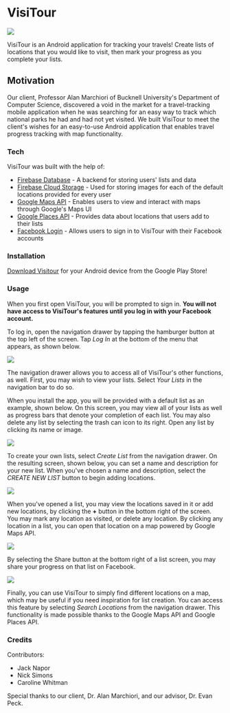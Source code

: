 # VisiTour

![](figures/ic_launcher.png)

VisiTour is an Android application for tracking your travels!  Create lists of locations that you would like to visit, then mark your progress as you complete your lists.

## Motivation
Our client, Professor Alan Marchiori of Bucknell University's Department of Computer Science, discovered a void in the market for a travel-tracking mobile application when he was searching for an easy way to track which national parks he had
and had not yet visited.  We built VisiTour to meet the client's wishes for an easy-to-use Android application that enables travel progress tracking with map functionality.  

### Tech

VisiTour was built with the help of:

* [Firebase Database](https://firebase.google.com/) - A backend for storing users' lists and data
* [Firebase Cloud Storage](https://firebase.google.com/docs/storage/) - Used for storing images for each of the default locations provided for every user
* [Google Maps API](https://developers.google.com/maps/documentation/) - Enables users to view and interact with maps through Google's Maps UI  
* [Google Places API](https://developers.google.com/places/web-service/intro) - Provides data about locations that users add to their lists
* [Facebook Login](https://developers.facebook.com/docs/facebook-login/) - Allows users to sign in to VisiTour with their Facebook accounts

### Installation
[Download Visitour](https://goo.gl/y1EbJP) for your Android device from the Google Play Store!

### Usage
When you first open VisiTour, you will be prompted to sign in.  **You will not have access to VisiTour's features until you log in with your Facebook account.**  

To log in, open the navigation drawer by tapping the hamburger button at the top left of the screen.  Tap *Log In* at the bottom of the menu that appears, as shown below.

![](figures/navdrawer.png)

The navigation drawer allows you to access all of VisiTour's other functions, as well.  First, you may wish to view your lists.  Select *Your Lists* in the navigation bar to do so.  

When you install the app, you will be provided with a default list as an example, shown below.  On this screen, you may view all of your lists as well as progress bars that denote your completion of each list.  You may also delete any list by selecting the trash can icon to its right.  Open any list by clicking its name or image.  

![](figures/defaultlist.png)

To create your own lists, select *Create List* from the navigation drawer.  On the resulting screen, shown below, you can set a name and description for your new list.  When you've chosen a name and description, select the *CREATE NEW LIST* button to begin adding locations.  

![](figures/newlist.png)

When you've opened a list, you may view the locations saved in it or add new locations, by clicking the **+** button in the bottom right of the screen.  You may mark any location as visited, or delete any location.  By clicking any location in a list, you can open that location on a map powered by Google Maps API.

![](figures/histsites.jpg)

By selecting the Share button at the bottom right of a list screen, you may share your progress on that list on Facebook.  

![](figures/fbshare.png)

Finally, you can use VisiTour to simply find different locations on a map, which may be useful if you need inspiration for list creation.  You can access this feature by selecting *Search Locations* from the navigation drawer.  This functionality is made possible thanks to the Google Maps API and Google Places API.  

### Credits
Contributors:
* Jack Napor
* Nick Simons
* Caroline Whitman

Special thanks to our client, Dr. Alan Marchiori, and our advisor, Dr. Evan Peck.

